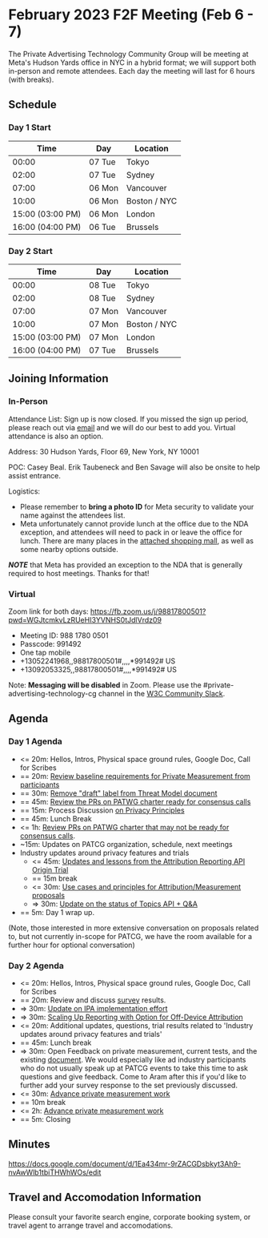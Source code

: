# February 2023 F2F Meeting (Feb 6 - 7)

The Private Advertising Technology Community Group will be meeting at Meta's
Hudson Yards office in NYC in a hybrid format; we will support both in-person
and remote attendees. Each day the meeting will last for 6 hours (with breaks).

## Schedule

### Day 1 Start

| Time             | Day    | Location      |
| ---------------- | ------ | ------------- |
| 00:00            | 07 Tue | Tokyo         |
| 02:00            | 07 Tue | Sydney        |
| 07:00            | 06 Mon | Vancouver     |
| 10:00            | 06 Mon | Boston / NYC  |
| 15:00 (03:00 PM) | 06 Mon | London        |
| 16:00 (04:00 PM) | 06 Tue | Brussels      |

### Day 2 Start

| Time             | Day    | Location      |
| ---------------- | ------ | ------------- |
| 00:00            | 08 Tue | Tokyo         |
| 02:00            | 08 Tue | Sydney        |
| 07:00            | 07 Mon | Vancouver     |
| 10:00            | 07 Mon | Boston / NYC  |
| 15:00 (03:00 PM) | 07 Mon | London        |
| 16:00 (04:00 PM) | 07 Tue | Brussels      |

## Joining Information

### In-Person

Attendance List: Sign up is now closed. If you missed the sign up period, please reach out via [email](mailto:sean@sn3rd.com?subject=[patcg]%20F2F%20Meeting%20Registration%20For%20Feb%202023%20NYC) and we will do our best to add you. Virtual attendance is also an option.

Address: 30 Hudson Yards, Floor 69, New York, NY 10001

POC: Casey Beal. Erik Taubeneck and Ben Savage will also be onsite to help assist entrance.

Logistics: 
- Please remember to **bring a photo ID** for Meta security to validate your name against the attendees list.
- Meta unfortunately cannot provide lunch at the office due to the NDA exception, and attendees will need to pack in or leave the office for lunch. There are many places in the [attached shopping mall](https://www.hudsonyardsnewyork.com/food-drink), as well as some nearby options outside.

***NOTE*** that Meta has provided an exception to the NDA that is generally required to host meetings. Thanks for that!

### Virtual

Zoom link for both days: https://fb.zoom.us/j/98817800501?pwd=WGJtcmkvLzRUeHI3YVNHS0tJdlVrdz09
- Meeting ID: 988 1780 0501
- Passcode: 991492
- One tap mobile
- +13052241968,,98817800501#,,,,*991492# US
- +13092053325,,98817800501#,,,,*991492# US

Note: **Messaging will be disabled** in Zoom. Please use the #private-advertising-technology-cg channel in the [W3C Community Slack](https://w3ccommunity.slack.com/).

## Agenda

### Day 1 Agenda

- <= 20m: Hellos, Intros, Physical space ground rules, Google Doc, Call for Scribes 
- == 20m: [Review baseline requirements for Private Measurement from participants](https://github.com/patcg/meetings/issues/91)
- == 30m: [Remove "draft" label from Threat Model document](https://github.com/patcg/meetings/issues/93) 
- == 45m: [Review the PRs on PATWG charter ready for consensus calls](https://github.com/patcg/patwg-charter/pulls?q=is%3Apr+is%3Aopen+label%3Acall-for-consensus)
- == 15m: Process Discussion [on Privacy Principles](https://github.com/patcg/meetings/issues/101)
- == 45m: Lunch Break 
- <= 1h: [Review PRs on PATWG charter that may not be ready for consensus calls](https://github.com/patcg/patwg-charter/pulls?q=is%3Apr+is%3Aopen+label%3Acomment-response+-label%3Acall-for-consensus). 
- ~15m: Updates on PATCG organization, schedule, next meetings
- Industry updates around privacy features and trials
  - <= 45m: [Updates and lessons from the Attribution Reporting API Origin Trial](https://github.com/patcg/meetings/issues/95) 
  - == 15m break
  - <= 30m: [Use cases and principles for Attribution/Measurement proposals](https://github.com/patcg/meetings/issues/96)
  - => 30m: [Update on the status of Topics API + Q&A](https://github.com/patcg/meetings/issues/92) 
- == 5m: Day 1 wrap up.

(Note, those interested in more extensive conversation on proposals related to, but not currently in-scope for PATCG, we have the room available for a further hour for optional conversation)

### Day 2 Agenda

- <= 20m: Hellos, Intros, Physical space ground rules, Google Doc, Call for Scribes 
- == 20m: Review and discuss [survey](https://github.com/patcg/meetings/issues/91) results. 
- => 30m: [Update on IPA implementation effort](https://github.com/patcg/meetings/issues/94)
- => 30m: [Scaling Up Reporting with Option for Off-Device Attribution](https://github.com/patcg/meetings/issues/97)
- <= 20m: Additional updates, questions, trial results related to 'Industry updates around privacy features and trials'
- == 45m: Lunch break
- => 30m: Open Feedback on private measurement, current tests, and the existing [document](https://github.com/patcg/docs-and-reports/tree/main/design-dimensions). We would especially like ad industry participants who do not usually speak up at PATCG events to take this time to ask questions and give feedback. Come to Aram after this if you'd like to further add your survey response to the set previously discussed.
- <= 30m: [Advance private measurement work](https://github.com/patcg/meetings/issues/99)
- == 10m break
- <= 2h: [Advance private measurement work](https://github.com/patcg/meetings/issues/99)
- == 5m: Closing

## Minutes

https://docs.google.com/document/d/1Ea434mr-9rZACGDsbkyt3Ah9-nvAwWlb1tbiTHWhWOs/edit

## Travel and Accomodation Information

Please consult your favorite search engine, corporate booking system, or travel agent to arrange travel and accomodations.
